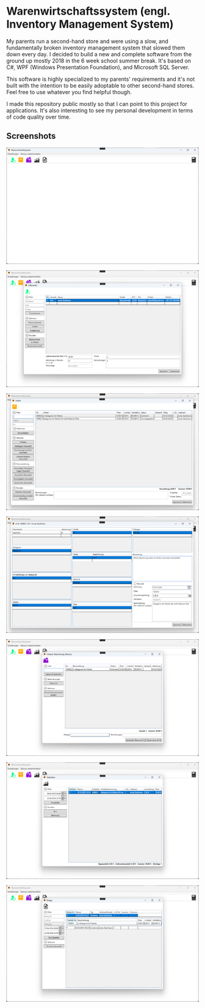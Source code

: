# Warenwirtschaftssystem (engl. Inventory Management System)

My parents run a second-hand store and were using a slow, and fundamentally broken inventory management system that slowed them down every day.
I decided to build a new and complete software from the ground up mostly 2018 in the 6 week school summer break.
It's based on C#, WPF (Windows Presentation Foundation), and Microsoft SQL Server.

This software is highly specialized to my parents' requirements and it's not built with the intention to be easily adoptable to other second-hand stores.
Feel free to use whatever you find helpful though.

I made this repository public mostly so that I can point to this project for applications.
It's also interesting to see my personal development in terms of code quality over time.

## Screenshots

![main_window.png](Screenshots/main_window.png)

![supplier_window.png](Screenshots/supplier_window.png)

![article_window.png](Screenshots/article_window.png)

![new_article_page.png](Screenshots/new_article_page.png)

![selling_window.png](Screenshots/selling_window.png)

![statistics_window.png](Screenshots/statistics_window.png)

![documents_window.png](Screenshots/documents_window.png)
